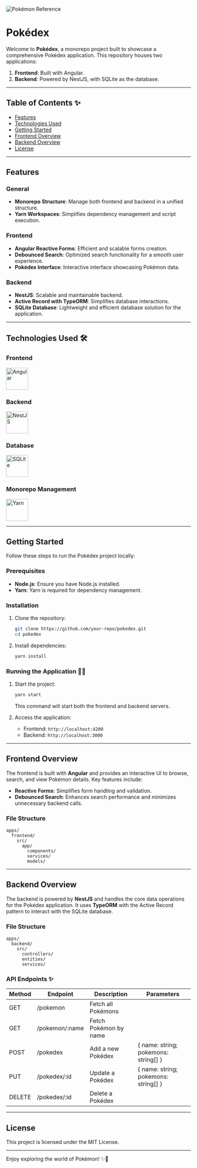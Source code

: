 ![Pokémon Reference](https://raw.githubusercontent.com/PokeAPI/sprites/master/sprites/pokemon/25.png)

# Pokédex

Welcome to **Pokédex**, a monorepo project built to showcase a comprehensive Pokédex application. This repository houses two applications:

1. **Frontend**: Built with Angular.
2. **Backend**: Powered by NestJS, with SQLite as the database.

---

## Table of Contents ✨

- [Features](#features)
- [Technologies Used](#technologies-used)
- [Getting Started](#getting-started)
- [Frontend Overview](#frontend-overview)
- [Backend Overview](#backend-overview)
- [License](#license)

---

## Features

### General

- **Monorepo Structure**: Manage both frontend and backend in a unified structure.
- **Yarn Workspaces**: Simplifies dependency management and script execution.

### Frontend

- **Angular Reactive Forms**: Efficient and scalable forms creation.
- **Debounced Search**: Optimized search functionality for a smooth user experience.
- **Pokédex Interface**: Interactive interface showcasing Pokémon data.

### Backend

- **NestJS**: Scalable and maintainable backend.
- **Active Record with TypeORM**: Simplifies database interactions.
- **SQLite Database**: Lightweight and efficient database solution for the application.

---

## Technologies Used 🛠️

### Frontend

<img src="https://angular.io/assets/images/logos/angular/angular.svg" alt="Angular" width="60px">

### Backend

<img src="https://nestjs.com/img/logo_text.svg" alt="NestJS" width="60px">

### Database

<img src="https://sqlite.org/images/sqlite370_banner.gif" alt="SQLite" width="60px">

### Monorepo Management

<img src="https://raw.githubusercontent.com/yarnpkg/assets/master/yarn-kitten-full.png" alt="Yarn" width="60px">

---

## Getting Started

Follow these steps to run the Pokédex project locally:

### Prerequisites

- **Node.js**: Ensure you have Node.js installed.
- **Yarn**: Yarn is required for dependency management.

### Installation

1. Clone the repository:

   ```bash
   git clone https://github.com/your-repo/pokedex.git
   cd pokedex
   ```

2. Install dependencies:
   ```bash
   yarn install
   ```

### Running the Application 🏃‍♂️

1. Start the project:

   ```bash
   yarn start
   ```

   This command will start both the frontend and backend servers.

2. Access the application:
   - Frontend: `http://localhost:4200`
   - Backend: `http://localhost:3000`

---

## Frontend Overview

The frontend is built with **Angular** and provides an interactive UI to browse, search, and view Pokémon details. Key features include:

- **Reactive Forms**: Simplifies form handling and validation.
- **Debounced Search**: Enhances search performance and minimizes unnecessary backend calls.

### File Structure

```
apps/
  frontend/
    src/
      app/
        components/
        services/
        models/
```

---

## Backend Overview

The backend is powered by **NestJS** and handles the core data operations for the Pokédex application. It uses **TypeORM** with the Active Record pattern to interact with the SQLite database.

### File Structure

```
apps/
  backend/
    src/
      controllers/
      entities/
      services/
```

### API Endpoints ✨

| Method | Endpoint       | Description           | Parameters                           |
| ------ | -------------- | --------------------- | ------------------------------------ |
| GET    | /pokemon       | Fetch all Pokémons    |                                      |
| GET    | /pokemon/:name | Fetch Pokémon by name |                                      |
| POST   | /pokedex       | Add a new Pokédex     | { name: string; pokemons: string[] } |
| PUT    | /pokedex/:id   | Update a Pokédex      | { name: string; pokemons: string[] } |
| DELETE | /pokedex/:id   | Delete a Pokédex      |                                      |

---

## License

This project is licensed under the MIT License.

---

Enjoy exploring the world of Pokémon! ✨🌈
